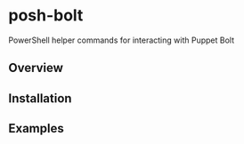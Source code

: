 # posh-bolt

PowerShell helper commands for interacting with Puppet Bolt

## Overview

## Installation

## Examples

